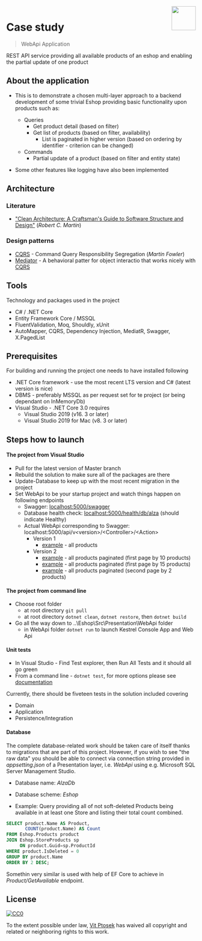 <img src="Src\Presentation\WebApi\alza.ico" align="right" width="64" />

# Case study 
> WebApi Application

REST API service providing all available products of an eshop and enabling the partial update of one product

## About the application

- This is to demonstrate a chosen multi-layer approach to a backend development of some trivial Eshop providing basic functionality upon products such as:
  - Queries
    - Get product detail (based on filter)
    - Get list of products (based on filter, availability) 
      - List is paginated in higher version (based on ordering by identifier - criterion can be changed)
  - Commands  
    - Partial update of a product (based on filter and entity state)

- Some other features like logging have also been implemented

## Architecture

### Literature

- ["Clean Architecture: A Craftsman's Guide to Software Structure and Design"](https://books.google.cz/books/about/Clean_Architecture.html?id=8ngAkAEACAAJ) (*Robert C. Martin*)

### Design patterns

- [CQRS](https://martinfowler.com/bliki/CQRS.html) - Command Query Responsibility Segregation (*Martin Fowler*)
- [Mediator](https://en.wikipedia.org/wiki/Mediator_pattern) - A behavioral patter for object interactio that works nicely with [CQRS](https://medium.com/@letienthanh0212/cqrs-and-mediator-in-net-core-project-c0b477eab6e9)

## Tools

Technology and packages used in the project

- C# / .NET Core
- Entity Framework Core / MSSQL
- FluentValidation, Moq, Shouldly, xUnit
- AutoMapper, CQRS, Dependency Injection, MediatR, Swagger, X.PagedList

## Prerequisites 

For building and running the project one needs to have installed following

- .NET Core framework - use the most recent LTS version and C# (latest version is nice)
- DBMS - preferably MSSQL as per request set for te project (or being dependant on InMemoryDb)
- Visual Studio - .NET Core 3.0 requires 
  - Visual Studio 2019 (v16. 3 or later)
  - Visual Studio 2019 for Mac (v8. 3 or later)

## Steps how to launch

#### The project from Visual Studio

- Pull for the latest version of Master branch
- Rebuild the solution to make sure all of the packages are there
- Update-Database to keep up with the most recent migration in the project
- Set WebApi to be your startup project and watch things happen on following endpoints
  - Swagger: [localhost:5000/swagger](http://localhost:5000/swagger/index.html)
  - Database health check: [localhost:5000/health/db/alza](http://localhost:5000/health/db/alza) (should indicate Healthy)
  - Actual WebApi corresponding to Swagger: localhost:5000/api/v\<version>/\<Controller>/\<Action> 
    - Version 1 
      - [example](http://localhost:5000/api/v1/Product/GetAvailable) - all products
    - Version 2 
      - [example](http://localhost:5000/api/v2/Product/GetAvailable/1) - all products paginated (first page by 10 products)
      - [example](http://localhost:5000/api/v2/Product/GetAvailable/1/15) - all products paginated (first page by 15 products)
      - [example](http://localhost:5000/api/v2/Product/GetAvailable/2/2) - all products paginated (second page by 2 products)

#### The project from command line 
- Choose root folder
  - at root directory ```git pull```
  - at root directory
```dotnet clean```, ```dotnet restore```, then ```dotnet build```
- Go all the way down to ..\Eshop\Src\Presentation\WebApi folder
  - in WebApi folder ```dotnet run``` to launch Kestrel Console App and Web Api
 
#### Unit tests
- In Visual Studio - Find Test explorer, then Run All Tests and it should all go green
- From a command line - ```dotnet test```, for more options please see [documentation](https://docs.microsoft.com/cs-cz/dotnet/core/tools/dotnet-test)

Currently, there should be fiveteen tests in the solution included covering
  - Domain
  - Application
  - Persistence/Integration

#### Database
The complete database-related work should be taken care of itself thanks to migrations that are part of this project.
However, if you wish to see "the raw data" you should be able to connect via connection string provided in *appsetting.json* of a Presentation layer, i.e. *WebApi* using e.g. Microsoft SQL Server Management Studio.

- Database name: *AlzaDb*
- Database scheme: *Eshop*

- Example: Query providing all of not soft-deleted Products being available in at least one Store and listing their total count combined.

```sql
SELECT product.Name AS Product,
       COUNT(product.Name) AS Count
FROM Eshop.Products product 
JOIN Eshop.StoreProducts sp 
     ON product.Guid=sp.ProductId 
WHERE product.IsDeleted = 0
GROUP BY product.Name
ORDER BY 2 DESC;
```

Somethin very similar is used with help of EF Core to achieve in *Product/GetAvailable* endpoint.
## License

[![CC0](https://licensebuttons.net/p/zero/1.0/88x31.png)](https://creativecommons.org/publicdomain/zero/1.0/)

To the extent possible under law, [Vit Ptosek](https://github.com/vitptosek) has waived all copyright and related or neighboring rights to this work.
